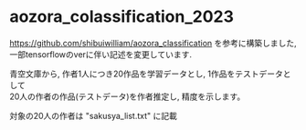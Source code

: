 # aozora_colassification_2023
https://github.com/shibuiwilliam/aozora_classification を参考に構築しました, 一部tensorflowのverに伴い記述を変更しています.

青空文庫から, 作者1人につき20作品を学習データとし, 1作品をテストデータとして\
20人の作者の作品(テストデータ)を作者推定し, 精度を示します。

対象の20人の作者は "sakusya_list.txt" に記載
